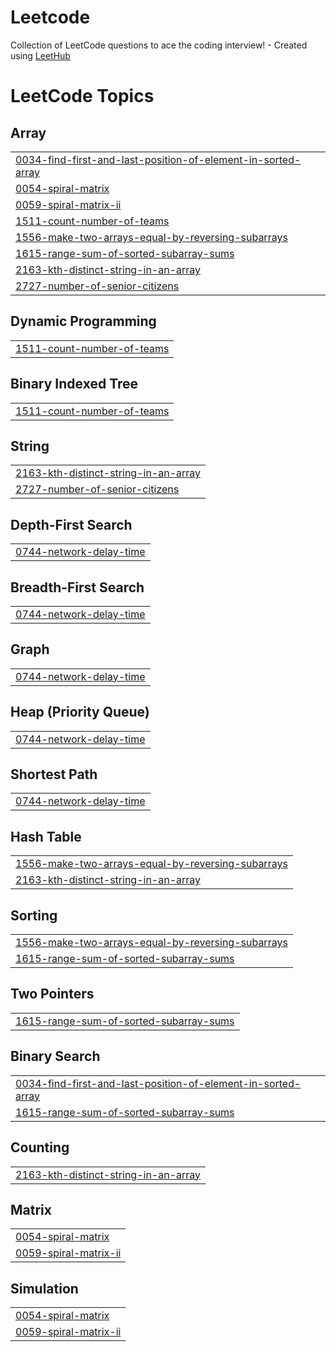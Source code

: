 # Leetcode
Collection of LeetCode questions to ace the coding interview! - Created using [LeetHub](https://github.com/QasimWani/LeetHub)

<!---LeetCode Topics Start-->
# LeetCode Topics
## Array
|  |
| ------- |
| [0034-find-first-and-last-position-of-element-in-sorted-array](https://github.com/Ankit0225/Leetcode-and-gfg-solution/tree/master/0034-find-first-and-last-position-of-element-in-sorted-array) |
| [0054-spiral-matrix](https://github.com/Ankit0225/Leetcode-and-gfg-solution/tree/master/0054-spiral-matrix) |
| [0059-spiral-matrix-ii](https://github.com/Ankit0225/Leetcode-and-gfg-solution/tree/master/0059-spiral-matrix-ii) |
| [1511-count-number-of-teams](https://github.com/Ankit0225/Leetcode-and-gfg-solution/tree/master/1511-count-number-of-teams) |
| [1556-make-two-arrays-equal-by-reversing-subarrays](https://github.com/Ankit0225/Leetcode-and-gfg-solution/tree/master/1556-make-two-arrays-equal-by-reversing-subarrays) |
| [1615-range-sum-of-sorted-subarray-sums](https://github.com/Ankit0225/Leetcode-and-gfg-solution/tree/master/1615-range-sum-of-sorted-subarray-sums) |
| [2163-kth-distinct-string-in-an-array](https://github.com/Ankit0225/Leetcode-and-gfg-solution/tree/master/2163-kth-distinct-string-in-an-array) |
| [2727-number-of-senior-citizens](https://github.com/Ankit0225/Leetcode-and-gfg-solution/tree/master/2727-number-of-senior-citizens) |
## Dynamic Programming
|  |
| ------- |
| [1511-count-number-of-teams](https://github.com/Ankit0225/Leetcode-and-gfg-solution/tree/master/1511-count-number-of-teams) |
## Binary Indexed Tree
|  |
| ------- |
| [1511-count-number-of-teams](https://github.com/Ankit0225/Leetcode-and-gfg-solution/tree/master/1511-count-number-of-teams) |
## String
|  |
| ------- |
| [2163-kth-distinct-string-in-an-array](https://github.com/Ankit0225/Leetcode-and-gfg-solution/tree/master/2163-kth-distinct-string-in-an-array) |
| [2727-number-of-senior-citizens](https://github.com/Ankit0225/Leetcode-and-gfg-solution/tree/master/2727-number-of-senior-citizens) |
## Depth-First Search
|  |
| ------- |
| [0744-network-delay-time](https://github.com/Ankit0225/Leetcode-and-gfg-solution/tree/master/0744-network-delay-time) |
## Breadth-First Search
|  |
| ------- |
| [0744-network-delay-time](https://github.com/Ankit0225/Leetcode-and-gfg-solution/tree/master/0744-network-delay-time) |
## Graph
|  |
| ------- |
| [0744-network-delay-time](https://github.com/Ankit0225/Leetcode-and-gfg-solution/tree/master/0744-network-delay-time) |
## Heap (Priority Queue)
|  |
| ------- |
| [0744-network-delay-time](https://github.com/Ankit0225/Leetcode-and-gfg-solution/tree/master/0744-network-delay-time) |
## Shortest Path
|  |
| ------- |
| [0744-network-delay-time](https://github.com/Ankit0225/Leetcode-and-gfg-solution/tree/master/0744-network-delay-time) |
## Hash Table
|  |
| ------- |
| [1556-make-two-arrays-equal-by-reversing-subarrays](https://github.com/Ankit0225/Leetcode-and-gfg-solution/tree/master/1556-make-two-arrays-equal-by-reversing-subarrays) |
| [2163-kth-distinct-string-in-an-array](https://github.com/Ankit0225/Leetcode-and-gfg-solution/tree/master/2163-kth-distinct-string-in-an-array) |
## Sorting
|  |
| ------- |
| [1556-make-two-arrays-equal-by-reversing-subarrays](https://github.com/Ankit0225/Leetcode-and-gfg-solution/tree/master/1556-make-two-arrays-equal-by-reversing-subarrays) |
| [1615-range-sum-of-sorted-subarray-sums](https://github.com/Ankit0225/Leetcode-and-gfg-solution/tree/master/1615-range-sum-of-sorted-subarray-sums) |
## Two Pointers
|  |
| ------- |
| [1615-range-sum-of-sorted-subarray-sums](https://github.com/Ankit0225/Leetcode-and-gfg-solution/tree/master/1615-range-sum-of-sorted-subarray-sums) |
## Binary Search
|  |
| ------- |
| [0034-find-first-and-last-position-of-element-in-sorted-array](https://github.com/Ankit0225/Leetcode-and-gfg-solution/tree/master/0034-find-first-and-last-position-of-element-in-sorted-array) |
| [1615-range-sum-of-sorted-subarray-sums](https://github.com/Ankit0225/Leetcode-and-gfg-solution/tree/master/1615-range-sum-of-sorted-subarray-sums) |
## Counting
|  |
| ------- |
| [2163-kth-distinct-string-in-an-array](https://github.com/Ankit0225/Leetcode-and-gfg-solution/tree/master/2163-kth-distinct-string-in-an-array) |
## Matrix
|  |
| ------- |
| [0054-spiral-matrix](https://github.com/Ankit0225/Leetcode-and-gfg-solution/tree/master/0054-spiral-matrix) |
| [0059-spiral-matrix-ii](https://github.com/Ankit0225/Leetcode-and-gfg-solution/tree/master/0059-spiral-matrix-ii) |
## Simulation
|  |
| ------- |
| [0054-spiral-matrix](https://github.com/Ankit0225/Leetcode-and-gfg-solution/tree/master/0054-spiral-matrix) |
| [0059-spiral-matrix-ii](https://github.com/Ankit0225/Leetcode-and-gfg-solution/tree/master/0059-spiral-matrix-ii) |
<!---LeetCode Topics End-->